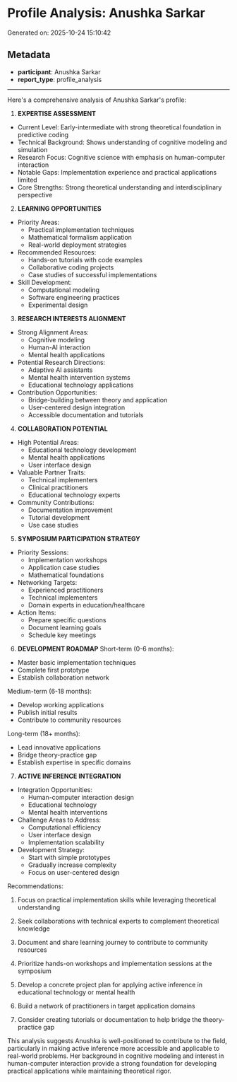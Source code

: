 # Profile Analysis: Anushka Sarkar

Generated on: 2025-10-24 15:10:42

## Metadata

- **participant**: Anushka Sarkar
- **report_type**: profile_analysis

---

Here's a comprehensive analysis of Anushka Sarkar's profile:

1. **EXPERTISE ASSESSMENT**
- Current Level: Early-intermediate with strong theoretical foundation in predictive coding
- Technical Background: Shows understanding of cognitive modeling and simulation
- Research Focus: Cognitive science with emphasis on human-computer interaction
- Notable Gaps: Implementation experience and practical applications limited
- Core Strengths: Strong theoretical understanding and interdisciplinary perspective

2. **LEARNING OPPORTUNITIES**
- Priority Areas:
  * Practical implementation techniques
  * Mathematical formalism application
  * Real-world deployment strategies
- Recommended Resources:
  * Hands-on tutorials with code examples
  * Collaborative coding projects
  * Case studies of successful implementations
- Skill Development:
  * Computational modeling
  * Software engineering practices
  * Experimental design

3. **RESEARCH INTERESTS ALIGNMENT**
- Strong Alignment Areas:
  * Cognitive modeling
  * Human-AI interaction
  * Mental health applications
- Potential Research Directions:
  * Adaptive AI assistants
  * Mental health intervention systems
  * Educational technology applications
- Contribution Opportunities:
  * Bridge-building between theory and application
  * User-centered design integration
  * Accessible documentation and tutorials

4. **COLLABORATION POTENTIAL**
- High Potential Areas:
  * Educational technology development
  * Mental health applications
  * User interface design
- Valuable Partner Traits:
  * Technical implementers
  * Clinical practitioners
  * Educational technology experts
- Community Contributions:
  * Documentation improvement
  * Tutorial development
  * Use case studies

5. **SYMPOSIUM PARTICIPATION STRATEGY**
- Priority Sessions:
  * Implementation workshops
  * Application case studies
  * Mathematical foundations
- Networking Targets:
  * Experienced practitioners
  * Technical implementers
  * Domain experts in education/healthcare
- Action Items:
  * Prepare specific questions
  * Document learning goals
  * Schedule key meetings

6. **DEVELOPMENT ROADMAP**
Short-term (0-6 months):
- Master basic implementation techniques
- Complete first prototype
- Establish collaboration network

Medium-term (6-18 months):
- Develop working applications
- Publish initial results
- Contribute to community resources

Long-term (18+ months):
- Lead innovative applications
- Bridge theory-practice gap
- Establish expertise in specific domains

7. **ACTIVE INFERENCE INTEGRATION**
- Integration Opportunities:
  * Human-computer interaction design
  * Educational technology
  * Mental health interventions
- Challenge Areas to Address:
  * Computational efficiency
  * User interface design
  * Implementation scalability
- Development Strategy:
  * Start with simple prototypes
  * Gradually increase complexity
  * Focus on user-centered design

Recommendations:

1. Focus on practical implementation skills while leveraging theoretical understanding

2. Seek collaborations with technical experts to complement theoretical knowledge

3. Document and share learning journey to contribute to community resources

4. Prioritize hands-on workshops and implementation sessions at the symposium

5. Develop a concrete project plan for applying active inference in educational technology or mental health

6. Build a network of practitioners in target application domains

7. Consider creating tutorials or documentation to help bridge the theory-practice gap

This analysis suggests Anushka is well-positioned to contribute to the field, particularly in making active inference more accessible and applicable to real-world problems. Her background in cognitive modeling and interest in human-computer interaction provide a strong foundation for developing practical applications while maintaining theoretical rigor.